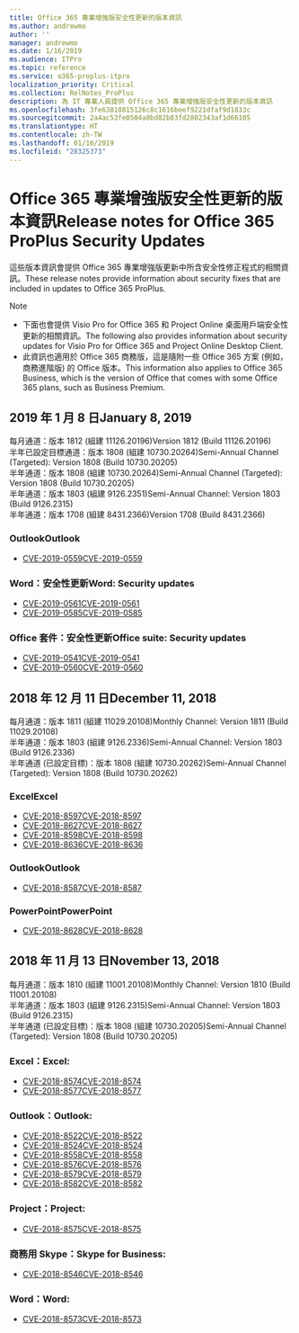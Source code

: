 ```yaml
---
title: Office 365 專業增強版安全性更新的版本資訊
ms.author: andrewmo
author: ''
manager: andrewmo
ms.date: 1/16/2019
ms.audience: ITPro
ms.topic: reference
ms.service: o365-proplus-itpro
localization_priority: Critical
ms.collection: RelNotes_ProPlus
description: 為 IT 專業人員提供 Office 365 專業增強版安全性更新的版本資訊
ms.openlocfilehash: 3fe63810815126c8c1616beef9221dfaf9d1833c
ms.sourcegitcommit: 2a4ac53fe0504a8bd82b83fd2802343af1d66105
ms.translationtype: HT
ms.contentlocale: zh-TW
ms.lasthandoff: 01/16/2019
ms.locfileid: "28325373"
---
```

# <a name="release-notes-for-office-365-proplus-security-updates"></a><span data-ttu-id="b55c4-103">Office 365 專業增強版安全性更新的版本資訊</span><span class="sxs-lookup"><span data-stu-id="b55c4-103">Release notes for Office 365 ProPlus Security Updates</span></span>

<span data-ttu-id="b55c4-104">這些版本資訊會提供 Office 365 專業增強版更新中所含安全性修正程式的相關資訊。</span><span class="sxs-lookup"><span data-stu-id="b55c4-104">These release notes provide information about security fixes that are included in updates to Office 365 ProPlus.</span></span>
 
> [!NOTE]
> - <span data-ttu-id="b55c4-105">下面也會提供 Visio Pro for Office 365 和 Project Online 桌面用戶端安全性更新的相關資訊。</span><span class="sxs-lookup"><span data-stu-id="b55c4-105">The following also provides information about security updates for Visio Pro for Office 365 and Project Online Desktop Client.</span></span>
> - <span data-ttu-id="b55c4-106">此資訊也適用於 Office 365 商務版，這是隨附一些 Office 365 方案 (例如，商務進階版) 的 Office 版本。</span><span class="sxs-lookup"><span data-stu-id="b55c4-106">This information also applies to Office 365 Business, which is the version of Office that comes with some Office 365 plans, such as Business Premium.</span></span>

## <a name="january-8-2019"></a><span data-ttu-id="b55c4-107">2019 年 1 月 8 日</span><span class="sxs-lookup"><span data-stu-id="b55c4-107">January 8, 2019</span></span>

<span data-ttu-id="b55c4-108">每月通道：版本 1812 (組建 11126.20196)</span><span class="sxs-lookup"><span data-stu-id="b55c4-108">Version 1812 (Build 11126.20196)</span></span>  
<span data-ttu-id="b55c4-109">半年已設定目標通道：版本 1808 (組建 10730.20264)</span><span class="sxs-lookup"><span data-stu-id="b55c4-109">Semi-Annual Channel (Targeted): Version 1808 (Build 10730.20205)</span></span>  
<span data-ttu-id="b55c4-110">半年通道：版本 1808 (組建 10730.20264)</span><span class="sxs-lookup"><span data-stu-id="b55c4-110">Semi-Annual Channel (Targeted): Version 1808 (Build 10730.20205)</span></span>  
<span data-ttu-id="b55c4-111">半年通道：版本 1803 (組建 9126.2351)</span><span class="sxs-lookup"><span data-stu-id="b55c4-111">Semi-Annual Channel: Version 1803 (Build 9126.2315)</span></span>  
<span data-ttu-id="b55c4-112">半年通道：版本 1708 (組建 8431.2366)</span><span class="sxs-lookup"><span data-stu-id="b55c4-112">Version 1708 (Build 8431.2366)</span></span>  


### <a name="outlook"></a><span data-ttu-id="b55c4-113">Outlook</span><span class="sxs-lookup"><span data-stu-id="b55c4-113">Outlook</span></span>
-   [<span data-ttu-id="b55c4-114">CVE-2019-0559</span><span class="sxs-lookup"><span data-stu-id="b55c4-114">CVE-2019-0559</span></span>](https://portal.msrc.microsoft.com/zh-TW/security-guidance/advisory/CVE-2019-0559)

### <a name="word-security-updates"></a><span data-ttu-id="b55c4-115">Word：安全性更新</span><span class="sxs-lookup"><span data-stu-id="b55c4-115">Word: Security updates</span></span> 
-   [<span data-ttu-id="b55c4-116">CVE-2019-0561</span><span class="sxs-lookup"><span data-stu-id="b55c4-116">CVE-2019-0561</span></span>](https://portal.msrc.microsoft.com/zh-TW/security-guidance/advisory/CVE-2019-0561)
-   [<span data-ttu-id="b55c4-117">CVE-2019-0585</span><span class="sxs-lookup"><span data-stu-id="b55c4-117">CVE-2019-0585</span></span>](https://portal.msrc.microsoft.com/zh-TW/security-guidance/advisory/CVE-2019-0585) 
 
### <a name="office-suite-security-updates"></a><span data-ttu-id="b55c4-118">Office 套件：安全性更新</span><span class="sxs-lookup"><span data-stu-id="b55c4-118">Office suite: Security updates</span></span> 
-   [<span data-ttu-id="b55c4-119">CVE-2019-0541</span><span class="sxs-lookup"><span data-stu-id="b55c4-119">CVE-2019-0541</span></span>](https://portal.msrc.microsoft.com/zh-TW/security-guidance/advisory/CVE-2019-0541)
-   [<span data-ttu-id="b55c4-120">CVE-2019-0560</span><span class="sxs-lookup"><span data-stu-id="b55c4-120">CVE-2019-0560</span></span>](https://portal.msrc.microsoft.com/zh-TW/security-guidance/advisory/CVE-2019-0560)

## <a name="december-11-2018"></a><span data-ttu-id="b55c4-121">2018 年 12 月 11 日</span><span class="sxs-lookup"><span data-stu-id="b55c4-121">December 11, 2018</span></span>
<span data-ttu-id="b55c4-122">每月通道：版本 1811 (組建 11029.20108)</span><span class="sxs-lookup"><span data-stu-id="b55c4-122">Monthly Channel: Version 1811 (Build 11029.20108)</span></span>  
<span data-ttu-id="b55c4-123">半年通道：版本 1803 (組建 9126.2336)</span><span class="sxs-lookup"><span data-stu-id="b55c4-123">Semi-Annual Channel: Version 1803 (Build 9126.2336)</span></span>  
<span data-ttu-id="b55c4-124">半年通道 (已設定目標)：版本 1808 (組建 10730.20262)</span><span class="sxs-lookup"><span data-stu-id="b55c4-124">Semi-Annual Channel (Targeted): Version 1808 (Build 10730.20262)</span></span>  

### <a name="excel"></a><span data-ttu-id="b55c4-125">Excel</span><span class="sxs-lookup"><span data-stu-id="b55c4-125">Excel</span></span>

-   [<span data-ttu-id="b55c4-126">CVE-2018-8597</span><span class="sxs-lookup"><span data-stu-id="b55c4-126">CVE-2018-8597</span></span>](https://portal.msrc.microsoft.com/zh-TW/security-guidance/advisory/CVE-2018-8597)
-   [<span data-ttu-id="b55c4-127">CVE-2018-8627</span><span class="sxs-lookup"><span data-stu-id="b55c4-127">CVE-2018-8627</span></span>](https://portal.msrc.microsoft.com/zh-TW/security-guidance/advisory/CVE-2018-8627)
-   [<span data-ttu-id="b55c4-128">CVE-2018-8598</span><span class="sxs-lookup"><span data-stu-id="b55c4-128">CVE-2018-8598</span></span>](https://portal.msrc.microsoft.com/zh-TW/security-guidance/advisory/CVE-2018-8598)
-   [<span data-ttu-id="b55c4-129">CVE-2018-8636</span><span class="sxs-lookup"><span data-stu-id="b55c4-129">CVE-2018-8636</span></span>](https://portal.msrc.microsoft.com/zh-TW/security-guidance/advisory/CVE-2018-8636)

### <a name="outlook"></a><span data-ttu-id="b55c4-130">Outlook</span><span class="sxs-lookup"><span data-stu-id="b55c4-130">Outlook</span></span>

-   [<span data-ttu-id="b55c4-131">CVE-2018-8587</span><span class="sxs-lookup"><span data-stu-id="b55c4-131">CVE-2018-8587</span></span>](https://portal.msrc.microsoft.com/zh-TW/security-guidance/advisory/CVE-2018-8587)

### <a name="powerpoint"></a><span data-ttu-id="b55c4-132">PowerPoint</span><span class="sxs-lookup"><span data-stu-id="b55c4-132">PowerPoint</span></span>

-   [<span data-ttu-id="b55c4-133">CVE-2018-8628</span><span class="sxs-lookup"><span data-stu-id="b55c4-133">CVE-2018-8628</span></span>](https://portal.msrc.microsoft.com/zh-TW/security-guidance/advisory/CVE-2018-8628)

## <a name="november-13-2018"></a><span data-ttu-id="b55c4-134">2018 年 11 月 13 日</span><span class="sxs-lookup"><span data-stu-id="b55c4-134">November 13, 2018</span></span>
<span data-ttu-id="b55c4-135">每月通道：版本 1810 (組建 11001.20108)</span><span class="sxs-lookup"><span data-stu-id="b55c4-135">Monthly Channel: Version 1810 (Build 11001.20108)</span></span>  
<span data-ttu-id="b55c4-136">半年通道：版本 1803 (組建 9126.2315)</span><span class="sxs-lookup"><span data-stu-id="b55c4-136">Semi-Annual Channel: Version 1803 (Build 9126.2315)</span></span>  
<span data-ttu-id="b55c4-137">半年通道 (已設定目標)：版本 1808 (組建 10730.20205)</span><span class="sxs-lookup"><span data-stu-id="b55c4-137">Semi-Annual Channel (Targeted): Version 1808 (Build 10730.20205)</span></span>  

### <a name="excel"></a><span data-ttu-id="b55c4-138">Excel：</span><span class="sxs-lookup"><span data-stu-id="b55c4-138">Excel:</span></span>

-   [<span data-ttu-id="b55c4-139">CVE-2018-8574</span><span class="sxs-lookup"><span data-stu-id="b55c4-139">CVE-2018-8574</span></span>](https://portal.msrc.microsoft.com/zh-TW/security-guidance/advisory/CVE-2018-8574)
-   [<span data-ttu-id="b55c4-140">CVE-2018-8577</span><span class="sxs-lookup"><span data-stu-id="b55c4-140">CVE-2018-8577</span></span>](https://portal.msrc.microsoft.com/zh-TW/security-guidance/advisory/CVE-2018-8577)

### <a name="outlook"></a><span data-ttu-id="b55c4-141">Outlook：</span><span class="sxs-lookup"><span data-stu-id="b55c4-141">Outlook:</span></span>

-   [<span data-ttu-id="b55c4-142">CVE-2018-8522</span><span class="sxs-lookup"><span data-stu-id="b55c4-142">CVE-2018-8522</span></span>](https://portal.msrc.microsoft.com/zh-TW/security-guidance/advisory/CVE-2018-8522)
-   [<span data-ttu-id="b55c4-143">CVE-2018-8524</span><span class="sxs-lookup"><span data-stu-id="b55c4-143">CVE-2018-8524</span></span>](https://portal.msrc.microsoft.com/zh-TW/security-guidance/advisory/CVE-2018-8524)
-   [<span data-ttu-id="b55c4-144">CVE-2018-8558</span><span class="sxs-lookup"><span data-stu-id="b55c4-144">CVE-2018-8558</span></span>](https://portal.msrc.microsoft.com/zh-TW/security-guidance/advisory/CVE-2018-8558)
-   [<span data-ttu-id="b55c4-145">CVE-2018-8576</span><span class="sxs-lookup"><span data-stu-id="b55c4-145">CVE-2018-8576</span></span>](https://portal.msrc.microsoft.com/zh-TW/security-guidance/advisory/CVE-2018-8576)
-   [<span data-ttu-id="b55c4-146">CVE-2018-8579</span><span class="sxs-lookup"><span data-stu-id="b55c4-146">CVE-2018-8579</span></span>](https://portal.msrc.microsoft.com/zh-TW/security-guidance/advisory/CVE-2018-8579)
-   [<span data-ttu-id="b55c4-147">CVE-2018-8582</span><span class="sxs-lookup"><span data-stu-id="b55c4-147">CVE-2018-8582</span></span>](https://portal.msrc.microsoft.com/zh-TW/security-guidance/advisory/CVE-2018-8582)

### <a name="project"></a><span data-ttu-id="b55c4-148">Project：</span><span class="sxs-lookup"><span data-stu-id="b55c4-148">Project:</span></span>

-   [<span data-ttu-id="b55c4-149">CVE-2018-8575</span><span class="sxs-lookup"><span data-stu-id="b55c4-149">CVE-2018-8575</span></span>](https://portal.msrc.microsoft.com/zh-TW/security-guidance/advisory/CVE-2018-8575)

### <a name="skype-for-business"></a><span data-ttu-id="b55c4-150">商務用 Skype：</span><span class="sxs-lookup"><span data-stu-id="b55c4-150">Skype for Business:</span></span>

-   [<span data-ttu-id="b55c4-151">CVE-2018-8546</span><span class="sxs-lookup"><span data-stu-id="b55c4-151">CVE-2018-8546</span></span>](https://portal.msrc.microsoft.com/zh-TW/security-guidance/advisory/CVE-2018-8546)

### <a name="word"></a><span data-ttu-id="b55c4-152">Word：</span><span class="sxs-lookup"><span data-stu-id="b55c4-152">Word:</span></span>

-   [<span data-ttu-id="b55c4-153">CVE-2018-8573</span><span class="sxs-lookup"><span data-stu-id="b55c4-153">CVE-2018-8573</span></span>](https://portal.msrc.microsoft.com/zh-TW/security-guidance/advisory/CVE-2018-8573)